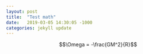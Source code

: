 ```yaml
---
layout: post
title:  "Test math"
date:   2019-03-05 14:30:05 -1000
categories: jekyll update
---
```


$$\Omega = -\frac{GM^2}{R}$$
